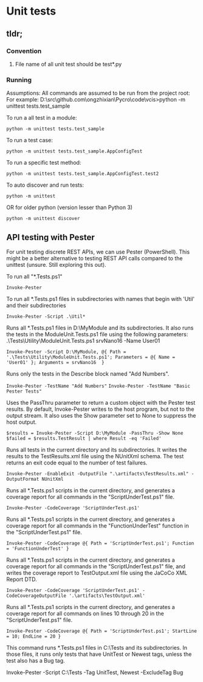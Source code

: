 # Unit tests

## tldr;

### Convention

1.  File name of all unit test should be test*.py

### Running

Assumptions: 
    All commands are assumed to be run from the project root:
    For example:
    D:\src\github.com\ongzhixian\Pycro\code\vcis>python -m unittest tests.test_sample

To run a all test in a module:

`python -m unittest tests.test_sample`

To run a test case:

`python -m unittest tests.test_sample.AppConfigTest`

To run a specific test method:

`python -m unittest tests.test_sample.AppConfigTest.test2`

To auto discover and run tests:

`python -m unittest`

OR for older python (version lesser than Python 3)

`python -m unittest discover`

## API testing with Pester

For unit testing discrete REST APIs, we can use Pester (PowerShell).
This might be a better alternative to testing REST API calls compared to the unittest 
(unsure. Still exploring this out).


To run all "*.Tests.ps1"

`Invoke-Pester`

To run all *.Tests.ps1 files in subdirectories with names that begin with 'Util' and their subdirectories

`Invoke-Pester -Script .\Util*`

Runs all *.Tests.ps1 files in D:\MyModule and its subdirectories. It also runs the tests in the ModuleUnit.Tests.ps1 file using the following parameters: .\Tests\Utility\ModuleUnit.Tests.ps1 srvNano16 -Name User01

`Invoke-Pester -Script D:\MyModule, @{ Path = '.\Tests\Utility\ModuleUnit.Tests.ps1'; Parameters = @{ Name = 'User01' }; Arguments = srvNano16  }`

Runs only the tests in the Describe block named "Add Numbers".

`Invoke-Pester -TestName "Add Numbers"`
`Invoke-Pester -TestName "Basic Pester Tests"`

Uses the PassThru parameter to return a custom object with the Pester test results. 
By default, Invoke-Pester writes to the host program, but not to the output stream. 
It also uses the Show parameter set to None to suppress the host output.

```
$results = Invoke-Pester -Script D:\MyModule -PassThru -Show None
$failed = $results.TestResult | where Result -eq 'Failed'
```

Runs all tests in the current directory and its subdirectories. 
It writes the results to the TestResults.xml file using the NUnitXml schema. 
The test returns an exit code equal to the number of test failures.

`Invoke-Pester -EnableExit -OutputFile ".\artifacts\TestResults.xml" -OutputFormat NUnitXml`

Runs all *.Tests.ps1 scripts in the current directory, and generates a coverage report for all commands in the "ScriptUnderTest.ps1" file.

`Invoke-Pester -CodeCoverage 'ScriptUnderTest.ps1'`

Runs all *.Tests.ps1 scripts in the current directory, and generates a coverage report for all commands in the "FunctionUnderTest" function in the "ScriptUnderTest.ps1" file.

`Invoke-Pester -CodeCoverage @{ Path = 'ScriptUnderTest.ps1'; Function = 'FunctionUnderTest' }`

Runs all *.Tests.ps1 scripts in the current directory, and generates a coverage report for all commands in the "ScriptUnderTest.ps1" file, and writes the coverage report to TestOutput.xml file using the JaCoCo XML Report DTD.

`Invoke-Pester -CodeCoverage 'ScriptUnderTest.ps1' -CodeCoverageOutputFile '.\artifacts\TestOutput.xml'`

Runs all *.Tests.ps1 scripts in the current directory, and generates a coverage report for all commands on lines 10 through 20 in the "ScriptUnderTest.ps1" file.

`Invoke-Pester -CodeCoverage @{ Path = 'ScriptUnderTest.ps1'; StartLine = 10; EndLine = 20 }`

This command runs *.Tests.ps1 files in C:\Tests and its subdirectories. In those files, it runs only tests that have UnitTest or Newest tags, unless the test also has a Bug tag.

Invoke-Pester -Script C:\Tests -Tag UnitTest, Newest -ExcludeTag Bug